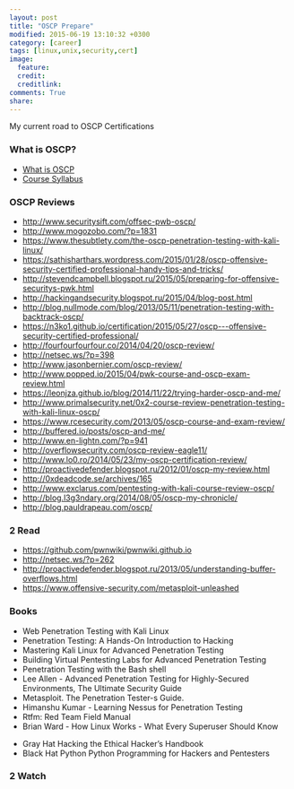```yaml
---
layout: post
title: "OSCP Prepare"
modified: 2015-06-19 13:10:32 +0300
category: [career]
tags: [linux,unix,security,cert]
image:
  feature:
  credit:
  creditlink:
comments: True
share:
---
```

My current road to OSCP Certifications

### What is OSCP?
- [What is OSCP](https://www.offensive-security.com/information-security-certifications/oscp-offensive-security-certified-professional/)
- [Course Syllabus](http://www.offensive-security.com/documentation/penetration-testing-with-backtrack.pdf)

### OSCP Reviews
- http://www.securitysift.com/offsec-pwb-oscp/
- http://www.mogozobo.com/?p=1831
- https://www.thesubtlety.com/the-oscp-penetration-testing-with-kali-linux/
- https://sathisharthars.wordpress.com/2015/01/28/oscp-offensive-security-certified-professional-handy-tips-and-tricks/
- http://stevendcampbell.blogspot.ru/2015/05/preparing-for-offensive-securitys-pwk.html
- http://hackingandsecurity.blogspot.ru/2015/04/blog-post.html
- http://blog.nullmode.com/blog/2013/05/11/penetration-testing-with-backtrack-oscp/
- https://n3ko1.github.io/certification/2015/05/27/oscp---offensive-security-certified-professional/
- http://fourfourfourfour.co/2014/04/20/oscp-review/
- http://netsec.ws/?p=398
- http://www.jasonbernier.com/oscp-review/
- http://www.popped.io/2015/04/pwk-course-and-oscp-exam-review.html
- https://leonjza.github.io/blog/2014/11/22/trying-harder-oscp-and-me/
- http://www.primalsecurity.net/0x2-course-review-penetration-testing-with-kali-linux-oscp/
- https://www.rcesecurity.com/2013/05/oscp-course-and-exam-review/
- http://buffered.io/posts/oscp-and-me/
- http://www.en-lightn.com/?p=941
- http://overflowsecurity.com/oscp-review-eagle11/
- http://www.lo0.ro/2014/05/23/my-oscp-certification-review/
- http://proactivedefender.blogspot.ru/2012/01/oscp-my-review.html
- http://0xdeadcode.se/archives/165
- http://www.exclarus.com/pentesting-with-kali-course-review-oscp/
- http://blog.l3g3ndary.org/2014/08/05/oscp-my-chronicle/
- http://blog.pauldrapeau.com/oscp/

### 2 Read
- https://github.com/pwnwiki/pwnwiki.github.io
- http://netsec.ws/?p=262
- http://proactivedefender.blogspot.ru/2013/05/understanding-buffer-overflows.html
- https://www.offensive-security.com/metasploit-unleashed

### Books
- Web Penetration Testing with Kali Linux
- Penetration Testing: A Hands-On Introduction to Hacking
- Mastering Kali Linux for Advanced Penetration Testing
- Building Virtual Pentesting Labs for Advanced Penetration Testing
- Penetration Testing with the Bash shell
- Lee Allen - Advanced Penetration Testing for Highly-Secured Environments, The Ultimate Security Guide
- Metasploit. The Penetration Tester-s Guide.
- Himanshu Kumar - Learning Nessus for Penetration Testing
- Rtfm: Red Team Field Manual
- Brian Ward - How Linux Works - What Every Superuser Should Know
* Gray Hat Hacking the Ethical Hacker’s Handbook
* Black Hat Python Python Programming for Hackers and Pentesters

### 2 Watch
